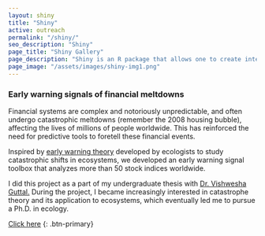 ```yaml
---
layout: shiny
title: "Shiny"
active: outreach
permalink: "/shiny/"
seo_description: "Shiny"
page_title: "Shiny Gallery"
page_description: "Shiny is an R package that allows one to create interactive web applications. <br>  Below are some examples of Shiny apps from my own research."
page_image: "/assets/images/shiny-img1.png"
---
```


### Early warning signals of financial meltdowns

Financial systems are complex and notoriously unpredictable, and often undergo catastrophic meltdowns (remember the 2008 housing bubble), affecting the lives of millions of people worldwide. This has reinforced the need for predictive tools to foretell these financial events.

Inspired by [early warning theory](http://www.early-warning-signals.org/theory/what-are-early-warning-signals/) developed by ecologists to study catastrophic shifts in ecosystems, we developed an early warning signal toolbox that analyzes more than 50 stock indices worldwide.

I did this project as a part of my undergraduate thesis with [Dr. Vishwesha Guttal.](https://teelabiisc.wordpress.com/) During the project, I became increasingly interested in catastrophe theory and its application to ecosystems, which eventually led me to pursue a Ph.D. in ecology.

[Click here](http://teelab.ces.iisc.ac.in:8280/ews_shiny/)
{: .btn-primary}